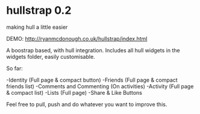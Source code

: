 hullstrap 0.2
=============

making hull a little easier

DEMO: http://ryanmcdonough.co.uk/hullstrap/index.html

A boostrap based, with hull integration. Includes all hull widgets in the widgets folder, easily customisable.

So far:

  -Identity (Full page & compact button)
  -Friends (Full page & compact friends list)
  -Comments and Commenting (On activities)
  -Activity (Full page & compact list)
  -Lists (Full page)
  -Share & Like Buttons


Feel free to pull, push and do whatever you want to improve this.
